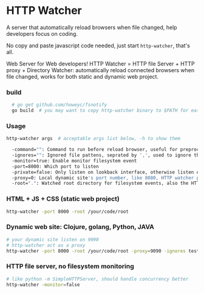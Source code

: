 # HTTP Watcher

A server that automatically reload browsers when file changed, help developers focus on coding.

No copy and paste javascript code needed, just start `http-watcher`, that's all.

>
Web Server for Web developers! HTTP Watcher = HTTP file Server + HTTP proxy + Directory Watcher: automatically reload connected browsers when file changed, works for both static and dynamic web project.

### build

```sh
  # go get github.com/howeyc/fsnotify
  go build  # you may want to copy http-watcher binary to $PATH for easy use. prebuilt binary comming soon
```

### Usage

```sh
http-watcher args  # acceptable args list below, -h to show them
```
```sh
  -command="": Command to run before reload browser, useful for preprocess, like compile scss. The files been chaneged, along with event type are pass as arguments
  -ignores="": Ignored file pattens, seprated by ',', used to ignore the filesystem events of some files
  -monitor=true: Enable monitor filesystem event
  -port=8000: Which port to listen
  -private=false: Only listen on lookback interface, otherwise listen on all interface
  -proxy=0: Local dynamic site's port number, like 8080, HTTP watcher proxy it, automatically reload browsers when watched directory's file changed
  -root=".": Watched root directory for filesystem events, also the HTTP File Server's root directory
```

### HTML + JS + CSS (static web project)

```sh
http-watcher -port 8000 -root /your/code/root
```

### Dynamic web site: Clojure, golang, Python, JAVA

```sh
# your dynamic site listen on 9090
# http-watcher act as a proxy
http-watcher -port 8000 -root /your/code/root -proxy=9090 -ignores test/,classes
```
### HTTP file server, no filesystem monitoring

```sh
# like python -m SimpleHTTPServer, should handle concurrency better
http-watcher -monitor=false
```

